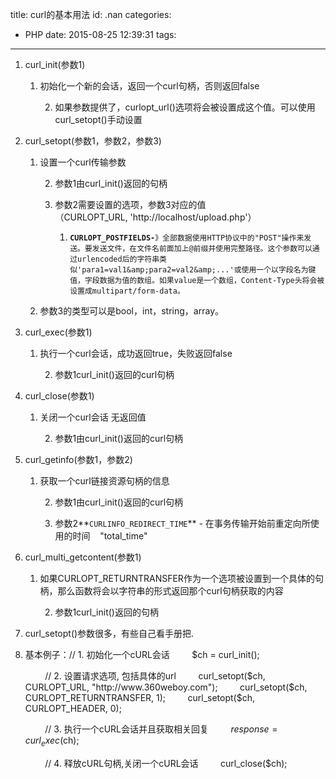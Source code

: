 title: curl的基本用法
id: .nan
categories:
  - PHP
date: 2015-08-25 12:39:31
tags:
---

1.  curl_init(参数1)

    1.  初始化一个新的会话，返回一个curl句柄，否则返回false

        2.  如果参数提供了，curlopt_url()选项将会被设置成这个值。可以使用curl_setopt()手动设置
2.  curl_setopt(参数1，参数2，参数3)

    1.  设置一个curl传输参数

        2.  参数1由curl_init()返回的句柄

        3.  参数2需要设置的选项，参数3对应的值（CURLOPT_URL, 'http://localhost/upload.php'）

            1.  **`CURLOPT_POSTFIELDS-`**`》全部数据使用HTTP协议中的"POST"操作来发送。要发送文件，在文件名前面加上@前缀并使用完整路径。这个参数可以通过urlencoded后的字符串类似'para1=val1&amp;para2=val2&amp;...'或使用一个以字段名为键值，字段数据为值的数组。如果value是一个数组，Content-Type头将会被设置成multipart/form-data。`
    4.  参数3的类型可以是bool，int，string，array。
3.  curl_exec(参数1)

    1.  执行一个curl会话，成功返回true，失败返回false

        2.  参数1curl_init()返回的curl句柄
4.  curl_close(参数1)

    1.  关闭一个curl会话 无返回值

        2.  参数1由curl_init()返回的curl句柄
5.  curl_getinfo(参数1，参数2)

    1.  获取一个curl链接资源句柄的信息

        2.  参数1由curl_init()返回的curl句柄

        3.  参数2**`CURLINFO_REDIRECT_TIME`** - 在事务传输开始前重定向所使用的时间    "total_time"
6.  curl_multi_getcontent(参数1)

    1.  如果CURLOPT_RETURNTRANSFER作为一个选项被设置到一个具体的句柄，那么函数将会以字符串的形式返回那个curl句柄获取的内容

        2.  参数1curl_init()返回的句柄
7.  curl_setopt()参数很多，有些自己看手册把.
8.  基本例子：// 1\. 初始化一个cURL会话
        $ch = curl_init();

            // 2\. 设置请求选项, 包括具体的url
        curl_setopt($ch, CURLOPT_URL, "http://www.360weboy.com");
        curl_setopt($ch, CURLOPT_RETURNTRANSFER, 1);
        curl_setopt($ch, CURLOPT_HEADER, 0);

            // 3\. 执行一个cURL会话并且获取相关回复
        $response = curl_exec($ch);

            // 4\. 释放cURL句柄,关闭一个cURL会话
        curl_close($ch);